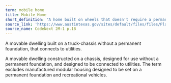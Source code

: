 ```yaml
---
term: mobile home
title: Mobile Home
short_definition: "A home built on wheels that doesn't require a permanent foundation and can connect to utilities."
source_link: 'https://www.austintexas.gov/sites/default/files/files/Planning/CodeNEXT/ALDC_PRD_23_LandDevelopmentCode_Combined_2017_0130_web.pdf'
source_name: CodeNext 2M-1 p.18
---
```



A movable dwelling built on a truck-chassis without a permanent foundation, that connects to utilities.

A movable dwelling constructed on a chassis, designed for use without a permanent foundation, and designed to be connected to utilities. The term excludes manufactured modular housing designed to be set on a permanent foundation and recreational vehicles.